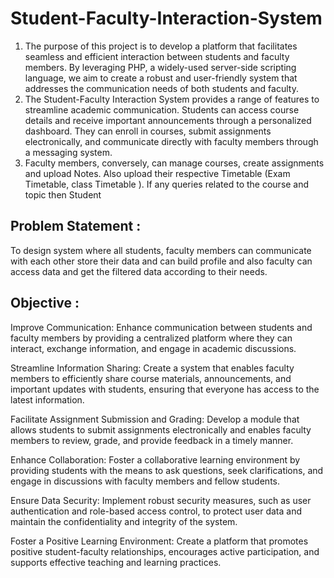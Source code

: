 # Student-Faculty-Interaction-System
1) The purpose of this project is to develop a platform that facilitates seamless and efficient interaction between students and faculty members. By leveraging PHP, a widely-used server-side scripting language, we 
   aim to create a robust and user-friendly system that addresses the communication needs of both students and faculty.
2) The Student-Faculty Interaction System provides a range of features to streamline academic communication. Students can access course details and receive important announcements through a personalized dashboard. 
   They can enroll in courses, submit assignments electronically, and communicate directly with faculty members through a messaging system.
3) Faculty members, conversely, can manage courses, create assignments and upload Notes. Also upload their respective Timetable (Exam Timetable, class Timetable ). If any queries related to the course and 
   topic then Student

## Problem Statement : 
To design system where all students, faculty members can communicate with each other store their data and can build profile and also faculty can access data and get the filtered data according to their needs.

## Objective :
Improve Communication:
Enhance communication between students and faculty members by providing a centralized platform where they can interact, exchange information, and engage in academic discussions.

Streamline Information Sharing:
Create a system that enables faculty members to efficiently share course materials, announcements, and important updates with students, ensuring that everyone has access to the latest information.

Facilitate Assignment Submission and Grading:
Develop a module that allows students to submit assignments electronically and enables faculty members to review, grade, and provide feedback in a timely manner.

Enhance Collaboration:
Foster a collaborative learning environment by providing students with the means to ask questions, seek clarifications, and engage in discussions with faculty members and fellow students.

Ensure Data Security:
Implement robust security measures, such as user authentication and role-based access control, to protect user data and maintain the confidentiality and integrity of the system.

Foster a Positive Learning Environment:
Create a platform that promotes positive student-faculty relationships, encourages active participation, and supports effective teaching and learning practices.



















